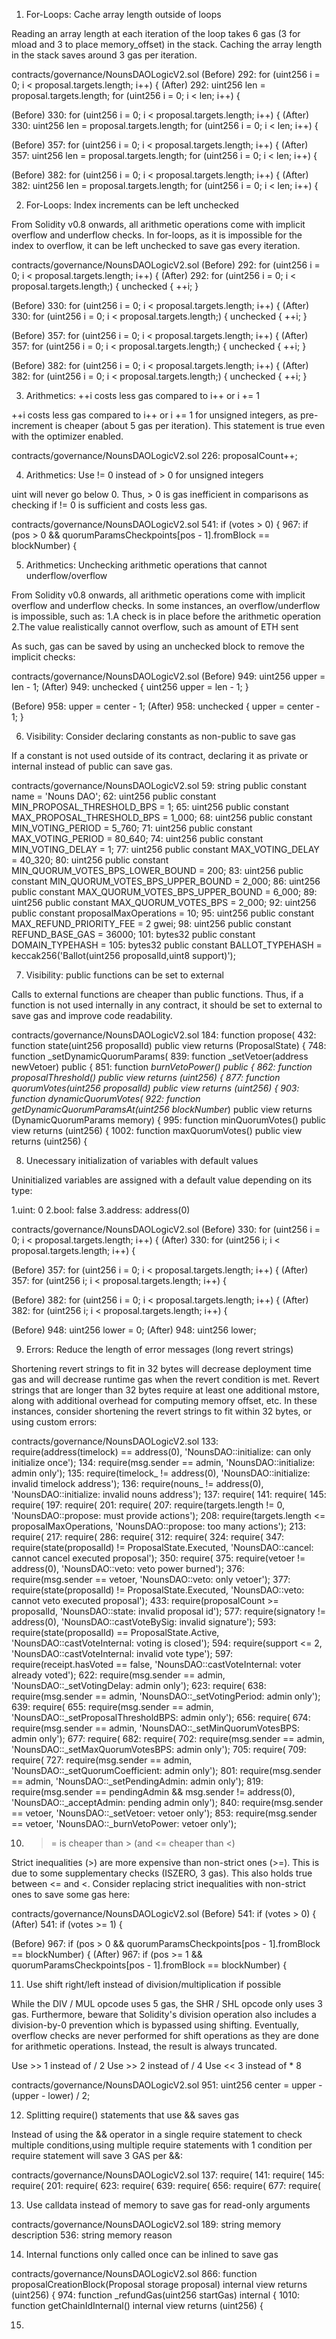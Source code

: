 1. For-Loops: Cache array length outside of loops

Reading an array length at each iteration of the loop takes 6 gas (3 for mload and 3 to place memory_offset) in the stack.
Caching the array length in the stack saves around 3 gas per iteration.

contracts/governance/NounsDAOLogicV2.sol
(Before) 292: for (uint256 i = 0; i < proposal.targets.length; i++) {
(After) 292: uint256 len = proposal.targets.length;
        for (uint256 i = 0; i < len; i++) {

(Before) 330: for (uint256 i = 0; i < proposal.targets.length; i++) {
(After) 330: uint256 len = proposal.targets.length;
        for (uint256 i = 0; i < len; i++) {

(Before) 357: for (uint256 i = 0; i < proposal.targets.length; i++) {
(After) 357: uint256 len = proposal.targets.length;
        for (uint256 i = 0; i < len; i++) {

(Before) 382: for (uint256 i = 0; i < proposal.targets.length; i++) {
(After) 382: uint256 len = proposal.targets.length;
        for (uint256 i = 0; i < len; i++) {

2. For-Loops: Index increments can be left unchecked

From Solidity v0.8 onwards, all arithmetic operations come with implicit overflow and underflow checks.
In for-loops, as it is impossible for the index to overflow, it can be left unchecked to save gas every iteration.

contracts/governance/NounsDAOLogicV2.sol
(Before) 292: for (uint256 i = 0; i < proposal.targets.length; i++) {
(After) 292: for (uint256 i = 0; i < proposal.targets.length;) {
unchecked { ++i; }

(Before) 330: for (uint256 i = 0; i < proposal.targets.length; i++) {
(After) 330:  for (uint256 i = 0; i < proposal.targets.length;) {
unchecked { ++i; }

(Before) 357:  for (uint256 i = 0; i < proposal.targets.length; i++) {
(After) 357:  for (uint256 i = 0; i < proposal.targets.length;) {
unchecked { ++i; }

(Before) 382: for (uint256 i = 0; i < proposal.targets.length; i++) {
(After) 382: for (uint256 i = 0; i < proposal.targets.length;) {
unchecked { ++i; }

3. Arithmetics: ++i costs less gas compared to i++ or i += 1

++i costs less gas compared to i++ or i += 1 for unsigned integers, as pre-increment is cheaper (about 5 gas per iteration). This statement is true even with the optimizer enabled.

contracts/governance/NounsDAOLogicV2.sol
226: proposalCount++;

4. Arithmetics: Use != 0 instead of > 0 for unsigned integers

uint will never go below 0. Thus, > 0 is gas inefficient in comparisons as checking if != 0 is sufficient and costs less gas.

contracts/governance/NounsDAOLogicV2.sol
541: if (votes > 0) {
967: if (pos > 0 && quorumParamsCheckpoints[pos - 1].fromBlock == blockNumber) {

5. Arithmetics: Unchecking arithmetic operations that cannot underflow/overflow

From Solidity v0.8 onwards, all arithmetic operations come with implicit overflow and underflow checks. In some instances, an overflow/underflow is impossible, such as:
1.A check is in place before the arithmetic operation
2.The value realistically cannot overflow, such as amount of ETH sent

As such, gas can be saved by using an unchecked block to remove the implicit checks:

contracts/governance/NounsDAOLogicV2.sol
(Before) 949: uint256 upper = len - 1;
(After) 949: unchecked { uint256 upper = len - 1; }

(Before) 958: upper = center - 1;
(After) 958: unchecked { upper = center - 1; }

6. Visibility: Consider declaring constants as non-public to save gas

If a constant is not used outside of its contract, declaring it as private or internal instead of public can save gas.

contracts/governance/NounsDAOLogicV2.sol
59: string public constant name = 'Nouns DAO';
62: uint256 public constant MIN_PROPOSAL_THRESHOLD_BPS = 1;
65: uint256 public constant MAX_PROPOSAL_THRESHOLD_BPS = 1_000;
68: uint256 public constant MIN_VOTING_PERIOD = 5_760;
71: uint256 public constant MAX_VOTING_PERIOD = 80_640;
74: uint256 public constant MIN_VOTING_DELAY = 1;
77: uint256 public constant MAX_VOTING_DELAY = 40_320;
80: uint256 public constant MIN_QUORUM_VOTES_BPS_LOWER_BOUND = 200;
83: uint256 public constant MIN_QUORUM_VOTES_BPS_UPPER_BOUND = 2_000;
86: uint256 public constant MAX_QUORUM_VOTES_BPS_UPPER_BOUND = 6_000;
89: uint256 public constant MAX_QUORUM_VOTES_BPS = 2_000;
92: uint256 public constant proposalMaxOperations = 10;
95: uint256 public constant MAX_REFUND_PRIORITY_FEE = 2 gwei;
98: uint256 public constant REFUND_BASE_GAS = 36000;
101: bytes32 public constant DOMAIN_TYPEHASH =
105: bytes32 public constant BALLOT_TYPEHASH = keccak256('Ballot(uint256 proposalId,uint8 support)');

7. Visibility: public functions can be set to external

Calls to external functions are cheaper than public functions. Thus, if a function is not used internally in any contract, it should be set to external to save gas and improve code readability.

contracts/governance/NounsDAOLogicV2.sol
184: function propose(
432: function state(uint256 proposalId) public view returns (ProposalState) {
748: function _setDynamicQuorumParams(
839: function _setVetoer(address newVetoer) public {
851: function _burnVetoPower() public {
862: function proposalThreshold() public view returns (uint256) {
877: function quorumVotes(uint256 proposalId) public view returns (uint256) {
903: function dynamicQuorumVotes(
922: function getDynamicQuorumParamsAt(uint256 blockNumber_) public view returns (DynamicQuorumParams memory) {
995: function minQuorumVotes() public view returns (uint256) {
1002: function maxQuorumVotes() public view returns (uint256) {

8. Unecessary initialization of variables with default values

Uninitialized variables are assigned with a default value depending on its type:

1.uint: 0
2.bool: false
3.address: address(0)

contracts/governance/NounsDAOLogicV2.sol
(Before) 330: for (uint256 i = 0; i < proposal.targets.length; i++) {
(After) 330: for (uint256 i; i < proposal.targets.length; i++) {

(Before) 357: for (uint256 i = 0; i < proposal.targets.length; i++) {
(After) 357: for (uint256 i; i < proposal.targets.length; i++) {

(Before) 382: for (uint256 i = 0; i < proposal.targets.length; i++) {
(After) 382: for (uint256 i; i < proposal.targets.length; i++) {

(Before) 948: uint256 lower = 0;
(After) 948: uint256 lower;

9. Errors: Reduce the length of error messages (long revert strings)

Shortening revert strings to fit in 32 bytes will decrease deployment time gas and will decrease runtime gas when the revert condition is met.
Revert strings that are longer than 32 bytes require at least one additional mstore, along with additional overhead for computing memory offset, etc.
In these instances, consider shortening the revert strings to fit within 32 bytes, or using custom errors:

contracts/governance/NounsDAOLogicV2.sol
133: require(address(timelock) == address(0), 'NounsDAO::initialize: can only initialize once');
134: require(msg.sender == admin, 'NounsDAO::initialize: admin only');
135: require(timelock_ != address(0), 'NounsDAO::initialize: invalid timelock address');
136: require(nouns_ != address(0), 'NounsDAO::initialize: invalid nouns address');
137: require(
141: require(
145: require(
197: require(
201: require(
207: require(targets.length != 0, 'NounsDAO::propose: must provide actions');
208: require(targets.length <= proposalMaxOperations, 'NounsDAO::propose: too many actions');
213: require(
217: require(
286: require(
312: require(
324: require(
347: require(state(proposalId) != ProposalState.Executed, 'NounsDAO::cancel: cannot cancel executed proposal');
350: require(
375: require(vetoer != address(0), 'NounsDAO::veto: veto power burned');
376: require(msg.sender == vetoer, 'NounsDAO::veto: only vetoer');
377: require(state(proposalId) != ProposalState.Executed, 'NounsDAO::veto: cannot veto executed proposal');
433: require(proposalCount >= proposalId, 'NounsDAO::state: invalid proposal id');
577: require(signatory != address(0), 'NounsDAO::castVoteBySig: invalid signature');
593: require(state(proposalId) == ProposalState.Active, 'NounsDAO::castVoteInternal: voting is closed');
594: require(support <= 2, 'NounsDAO::castVoteInternal: invalid vote type');
597: require(receipt.hasVoted == false, 'NounsDAO::castVoteInternal: voter already voted');
622: require(msg.sender == admin, 'NounsDAO::_setVotingDelay: admin only');
623:  require(
638: require(msg.sender == admin, 'NounsDAO::_setVotingPeriod: admin only');
639: require(
655: require(msg.sender == admin, 'NounsDAO::_setProposalThresholdBPS: admin only');
656: require(
674: require(msg.sender == admin, 'NounsDAO::_setMinQuorumVotesBPS: admin only');
677: require(
682: require(
702: require(msg.sender == admin, 'NounsDAO::_setMaxQuorumVotesBPS: admin only');
705: require(
709: require(
727: require(msg.sender == admin, 'NounsDAO::_setQuorumCoefficient: admin only');
801: require(msg.sender == admin, 'NounsDAO::_setPendingAdmin: admin only');
819: require(msg.sender == pendingAdmin && msg.sender != address(0), 'NounsDAO::_acceptAdmin: pending admin only');
840: require(msg.sender == vetoer, 'NounsDAO::_setVetoer: vetoer only');
853: require(msg.sender == vetoer, 'NounsDAO::_burnVetoPower: vetoer only');

10. >= is cheaper than > (and <= cheaper than <)

Strict inequalities (>) are more expensive than non-strict ones (>=). This is due to some supplementary checks (ISZERO, 3 gas). This also holds true between <= and <.
Consider replacing strict inequalities with non-strict ones to save some gas here:

contracts/governance/NounsDAOLogicV2.sol
(Before) 541: if (votes > 0) {
(After) 541: if (votes >= 1) {

(Before) 967: if (pos > 0 && quorumParamsCheckpoints[pos - 1].fromBlock == blockNumber) {
(After) 967: if (pos >= 1 && quorumParamsCheckpoints[pos - 1].fromBlock == blockNumber) {

11. Use shift right/left instead of division/multiplication if possible

While the DIV / MUL opcode uses 5 gas, the SHR / SHL opcode only uses 3 gas. Furthermore, beware that Solidity's division operation also includes a division-by-0 prevention which is bypassed using shifting. Eventually, overflow checks are never performed for shift operations as they are done for arithmetic operations. Instead, the result is always truncated.

Use >> 1 instead of / 2
Use >> 2 instead of / 4
Use << 3 instead of * 8

contracts/governance/NounsDAOLogicV2.sol
951: uint256 center = upper - (upper - lower) / 2;

12. Splitting require() statements that use && saves gas

Instead of using the && operator in a single require statement to check multiple conditions,using multiple require statements with 1 condition per require statement will save 3 GAS per &&:

contracts/governance/NounsDAOLogicV2.sol
137: require(
141: require(
145: require(
201: require(
623: require(
639: require(
656: require(
677: require(

13. Use calldata instead of memory to save gas for read-only arguments

contracts/governance/NounsDAOLogicV2.sol
189: string memory description
536: string memory reason

14. Internal functions only called once can be inlined to save gas

contracts/governance/NounsDAOLogicV2.sol
866: function proposalCreationBlock(Proposal storage proposal) internal view returns (uint256) {
974: function _refundGas(uint256 startGas) internal {
1010: function getChainIdInternal() internal view returns (uint256) {

15. 